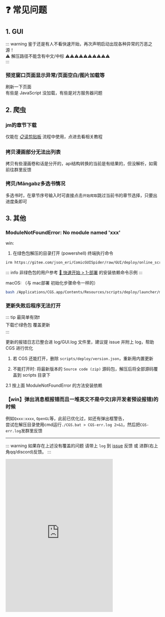 # ❓ 常见问题

## 1. GUI

::: warning 鉴于还是有人不看快速开始，再次声明启动出现各种异常的万恶之源！  
⚠️ 解压路径不能含有中文/中标 ⚠️⚠️⚠️⚠️⚠️⚠️⚠️⚠️⚠️⚠️  
:::

### 预览窗口页面显示异常/页面空白/图片加载等

刷新一下页面  
有些是 JavaScript 没加载，有些是对方服务器问题  

## 2. 爬虫

### jm的章节下载

仅能在 [📋读剪贴板](/feat/clip.md) 流程中使用，点进去看相关教程

### 拷贝漫画部分无法出列表

拷贝有些漫画卷和话是分开的，api结构转换的当前是有结果的，但没解析，如需前往群里反馈

### 拷贝/Māngabz多选书情况

多选书时，在章节序号输入时可直接点击`开始爬取`跳过当前书的章节选择，只要出进度条即可

## 3. 其他

### ModuleNotFoundError: No module named 'xxx'

win:

1. 在绿色包解压的目录打开 (powershell) 终端执行命令  

``` bash
irm https://gitee.com/json_eri/ComicGUISpider/raw/GUI/deploy/online_scripts/win.ps1 | iex
```

::: info 非绿色包的用户参考 [🚀 快速开始 > 1-部署](../deploy/quick-start#1-下载--部署) 的安装依赖命令示例
:::

macOS: （与 mac部署 初始化步骤命令一样的）  

```bash
bash /Applications/CGS.app/Contents/Resources/scripts/deploy/launcher/mac/init.bash
```

### 更新失败后程序无法打开

::: tip 最简单有效❗️  
下载📦绿色包 覆盖更新  
:::

更新的报错日志已整合进 log/GUI.log 文件里，建议提 issue 并附上 log，帮助 CGS 进行优化  

1. 若 CGS 还能打开，删除 `scripts/deploy/version.json`，重新用内置更新

2. 不能打开时: 将最新版本的 `Source code (zip)` 源码包，解压后将全部源码覆盖到 scripts 目录下  

2.1 按上面 ModuleNotFoundError 的方法安装依赖

### 【win】弹出消息框报错而且一堆英文不是中文(非开发者预设报错)的时候

例如`Qxxx:xxxx`, `OpenGL`等，此前已优化过，如还有弹出框警告，  
尝试在解压目录使用cmd运行`./CGS.bat > CGS-err.log 2>&1`，然后把`CGS-err.log`发群里反馈

---

::: warning 如果存在上述没有覆盖的问题
请带上 `log` 到 [issue](
  https://github.com/jasoneri/ComicGUISpider/issues/new?template=bug-report.yml
) 反馈 或 进群(右上角qq/discord)反馈。
:::

<iframe src="https://discord.com/widget?id=1373740034536112138&theme=dark" width="350" height="500" allowtransparency="true" frameborder="0" sandbox="allow-popups allow-popups-to-escape-sandbox allow-same-origin allow-scripts"></iframe>
